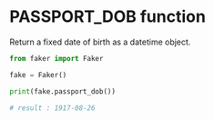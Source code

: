 # **PASSPORT_DOB** function

Return a fixed date of birth as a datetime object.

```py
from faker import Faker

fake = Faker()

print(fake.passport_dob())

# result : 1917-08-26
```
